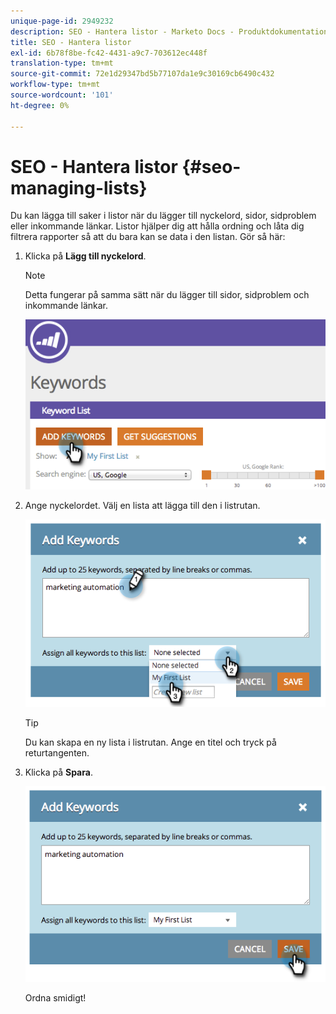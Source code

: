 ```yaml
---
unique-page-id: 2949232
description: SEO - Hantera listor - Marketo Docs - Produktdokumentation
title: SEO - Hantera listor
exl-id: 6b78f8be-fc42-4431-a9c7-703612ec448f
translation-type: tm+mt
source-git-commit: 72e1d29347bd5b77107da1e9c30169cb6490c432
workflow-type: tm+mt
source-wordcount: '101'
ht-degree: 0%

---
```


# SEO - Hantera listor {#seo-managing-lists}

Du kan lägga till saker i listor när du lägger till nyckelord, sidor, sidproblem eller inkommande länkar. Listor hjälper dig att hålla ordning och låta dig filtrera rapporter så att du bara kan se data i den listan. Gör så här:

1. Klicka på **Lägg till nyckelord**.

   >[!NOTE]
   >
   >Detta fungerar på samma sätt när du lägger till sidor, sidproblem och inkommande länkar.

   ![](assets/image2014-9-18-13-3a24-3a35.png)

1. Ange nyckelordet. Välj en lista att lägga till den i listrutan.

   ![](assets/image2014-9-18-13-3a24-3a50.png)

   >[!TIP]
   >
   >Du kan skapa en ny lista i listrutan. Ange en titel och tryck på returtangenten.

1. Klicka på **Spara**.

   ![](assets/image2014-9-18-13-3a25-3a36.png)

   Ordna smidigt!
